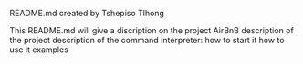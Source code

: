README.md created by Tshepiso Tlhong

This README.md will give a discription on the project AirBnB
description of the project
description of the command interpreter:
	how to start it
	how to use it
	examples
